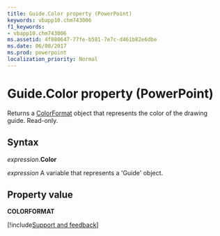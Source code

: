```yaml
---
title: Guide.Color property (PowerPoint)
keywords: vbapp10.chm743006
f1_keywords:
- vbapp10.chm743006
ms.assetid: 4f080647-77fe-b581-7e7c-d461b82e6dbe
ms.date: 06/08/2017
ms.prod: powerpoint
localization_priority: Normal
---
```



# Guide.Color property (PowerPoint)

Returns a [ColorFormat](PowerPoint.ColorFormat.md) object that represents the color of the drawing guide. Read-only.


## Syntax

_expression_.**Color**

_expression_ A variable that represents a 'Guide' object.


## Property value

 **COLORFORMAT**

[!include[Support and feedback](~/includes/feedback-boilerplate.md)]